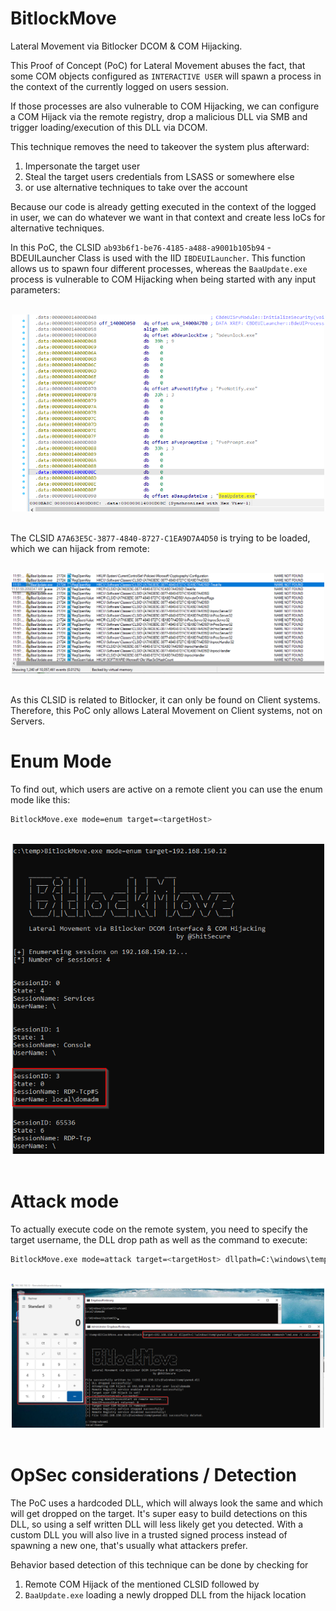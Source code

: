 # BitlockMove

Lateral Movement via Bitlocker DCOM & COM Hijacking.

This Proof of Concept (PoC) for Lateral Movement abuses the fact, that some COM objects configured as `INTERACTIVE USER` will spawn a process in the context of the currently logged on users session.

If those processes are also vulnerable to COM Hijacking, we can configure a COM Hijack via the remote registry, drop a malicious DLL via SMB and trigger loading/execution of this DLL via DCOM.

This technique removes the need to takeover the system plus afterward:
1) Impersonate the target user
2) Steal the target users credentials from LSASS or somewhere else
3) or use alternative techniques to take over the account

Because our code is already getting executed in the context of the logged in user, we can do whatever we want in that context and create less IoCs for alternative techniques.

In this PoC, the CLSID `ab93b6f1-be76-4185-a488-a9001b105b94` - BDEUILauncher Class is used with the IID `IBDEUILauncher`. This function allows us to spawn four different processes, whereas the `BaaUpdate.exe` process is vulnerable to COM Hijacking when being started with any input parameters:

<br>
<div align="center">
    <img src="https://github.com/rtecCyberSec/BitlockMove/blob/main/images/BaaUpdate.png?raw=true" width="500">
</div>
<br>


The CLSID `A7A63E5C-3877-4840-8727-C1EA9D7A4D50` is trying to be loaded, which we can hijack from remote:

<br>
<div align="center">
    <img src="https://github.com/rtecCyberSec/BitlockMove/blob/main/images/BAAClsid.png?raw=true" width="500">
</div>
<br>

As this CLSID is related to Bitlocker, it can only be found on Client systems. Therefore, this PoC only allows Lateral Movement on Client systems, not on Servers.

# Enum Mode

To find out, which users are active on a remote client you can use the enum mode like this:

```bash
BitlockMove.exe mode=enum target=<targetHost>
```

<br>
<div align="center">
    <img src="https://github.com/rtecCyberSec/BitlockMove/blob/main/images/BitlockMoveEnum.png?raw=true" width="500">
</div>
<br>

# Attack mode

To actually execute code on the remote system, you need to specify the target username, the DLL drop path as well as the command to execute:

```bash
BitlockMove.exe mode=attack target=<targetHost> dllpath=C:\windows\temp\pwned.dll targetuser=local\domadm command="cmd.exe /C calc.exe"
```

<br>
<div align="center">
    <img src="https://github.com/rtecCyberSec/BitlockMove/blob/main/images/BitlockMovePoC.png?raw=true" width="500">
</div>
<br>

# OpSec considerations / Detection

The PoC uses a hardcoded DLL, which will always look the same and which will get dropped on the target. It's super easy to build detections on this DLL, so using a self written DLL will less likely get you detected.
With a custom DLL you will also live in a trusted signed process instead of spawning a new one, that's usually what attackers prefer.

Behavior based detection of this technique can be done by checking for
1) Remote COM Hijack of the mentioned CLSID followed by
2) `BaaUpdate.exe` loading a newly dropped DLL from the hijack location

